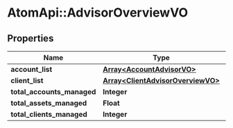 # AtomApi::AdvisorOverviewVO

## Properties
Name | Type | Description | Notes
------------ | ------------- | ------------- | -------------
**account_list** | [**Array&lt;AccountAdvisorVO&gt;**](AccountAdvisorVO.md) |  | [optional] 
**client_list** | [**Array&lt;ClientAdvisorOverviewVO&gt;**](ClientAdvisorOverviewVO.md) |  | [optional] 
**total_accounts_managed** | **Integer** |  | [optional] 
**total_assets_managed** | **Float** |  | [optional] 
**total_clients_managed** | **Integer** |  | [optional] 


